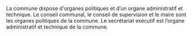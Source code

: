 La commune dispose d'organes politiques et d’un organe administratif et technique.
Le conseil communal, le conseil de supervision et le maire sont les organes politiques de la commune.
Le secrétariat exécutif est l’organe administratif et technique de la commune.